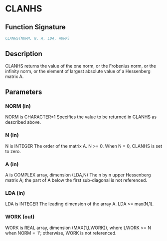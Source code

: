 # CLANHS

## Function Signature

```fortran
CLANHS(NORM, N, A, LDA, WORK)
```

## Description


 CLANHS  returns the value of the one norm,  or the Frobenius norm, or
 the  infinity norm,  or the  element of  largest absolute value  of a
 Hessenberg matrix A.

## Parameters

### NORM (in)

NORM is CHARACTER*1 Specifies the value to be returned in CLANHS as described above.

### N (in)

N is INTEGER The order of the matrix A. N >= 0. When N = 0, CLANHS is set to zero.

### A (in)

A is COMPLEX array, dimension (LDA,N) The n by n upper Hessenberg matrix A; the part of A below the first sub-diagonal is not referenced.

### LDA (in)

LDA is INTEGER The leading dimension of the array A. LDA >= max(N,1).

### WORK (out)

WORK is REAL array, dimension (MAX(1,LWORK)), where LWORK >= N when NORM = 'I'; otherwise, WORK is not referenced.

